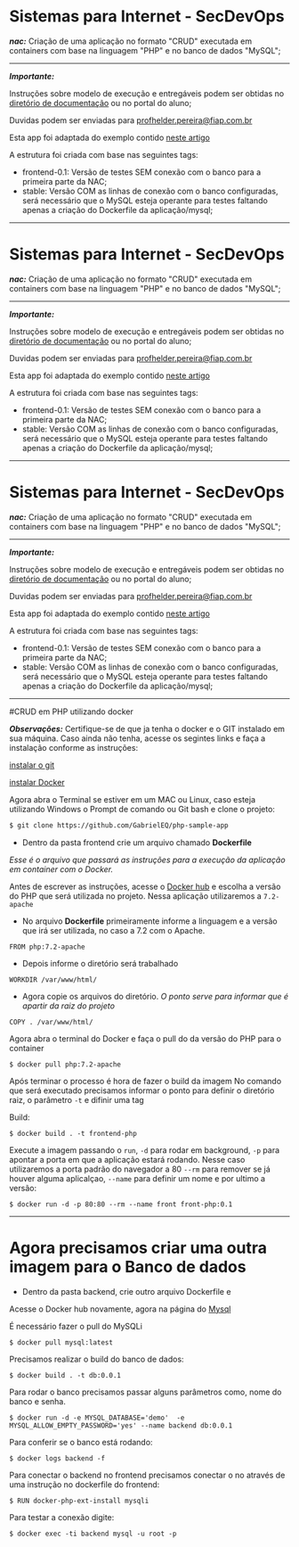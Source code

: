 # Sistemas para Internet - SecDevOps

***nac:*** Criação de uma aplicação no formato "CRUD" executada em containers com base na linguagem "PHP" e no banco de dados "MySQL";

---

***Importante:***

Instruções sobre modelo de execução e entregáveis podem ser obtidas no [diretório de documentação](https://github.com/fiapsecdevops/php-sample-app/tree/master/docs) ou no portal do aluno;

Duvidas podem ser enviadas para <profhelder.pereira@fiap.com.br>

Esta app foi adaptada do exemplo contido [neste artigo](https://www.tutorialrepublic.com/php-tutorial/php-mysql-crud-application.php)

A estrutura foi criada com base nas seguintes tags:

- frontend-0.1: Versão de testes SEM conexão com o banco para a primeira parte da NAC;
- stable:  Versão COM as linhas de conexão com o banco configuradas, será necessário que o MySQL esteja operante para testes faltando apenas a criação do Dockerfile da aplicação/mysql;


---

# Sistemas para Internet - SecDevOps

***nac:*** Criação de uma aplicação no formato "CRUD" executada em containers com base na linguagem "PHP" e no banco de dados "MySQL";

---

***Importante:***

Instruções sobre modelo de execução e entregáveis podem ser obtidas no [diretório de documentação](https://github.com/fiapsecdevops/php-sample-app/tree/master/docs) ou no portal do aluno;

Duvidas podem ser enviadas para <profhelder.pereira@fiap.com.br>

Esta app foi adaptada do exemplo contido [neste artigo](https://www.tutorialrepublic.com/php-tutorial/php-mysql-crud-application.php)

A estrutura foi criada com base nas seguintes tags:

- frontend-0.1: Versão de testes SEM conexão com o banco para a primeira parte da NAC;
- stable:  Versão COM as linhas de conexão com o banco configuradas, será necessário que o MySQL esteja operante para testes faltando apenas a criação do Dockerfile da aplicação/mysql;


---

# Sistemas para Internet - SecDevOps

***nac:*** Criação de uma aplicação no formato "CRUD" executada em containers com base na linguagem "PHP" e no banco de dados "MySQL";

---

***Importante:***

Instruções sobre modelo de execução e entregáveis podem ser obtidas no [diretório de documentação](https://github.com/fiapsecdevops/php-sample-app/tree/master/docs) ou no portal do aluno;

Duvidas podem ser enviadas para <profhelder.pereira@fiap.com.br>

Esta app foi adaptada do exemplo contido [neste artigo](https://www.tutorialrepublic.com/php-tutorial/php-mysql-crud-application.php)

A estrutura foi criada com base nas seguintes tags:

- frontend-0.1: Versão de testes SEM conexão com o banco para a primeira parte da NAC;
- stable:  Versão COM as linhas de conexão com o banco configuradas, será necessário que o MySQL esteja operante para testes faltando apenas a criação do Dockerfile da aplicação/mysql;


---

#CRUD em PHP utilizando docker

***Observações:***
Certifique-se de que ja tenha o docker e o GIT instalado em sua máquina. 
Caso ainda não tenha, acesse os segintes links e faça a instalação conforme as instruções:

[instalar o git](https://git-scm.com/) 

[instalar Docker](https://www.docker.com/get-docker) 



Agora abra o Terminal se estiver em um MAC ou Linux, caso esteja utilizando Windows o Prompt de comando ou Git bash e clone o projeto:

```bash
$ git clone https://github.com/GabrielEQ/php-sample-app
```

* Dentro da pasta frontend crie um arquivo chamado **Dockerfile**

*Esse é o arquivo que passará as instruções para a execução da aplicação em container com o Docker.*

Antes de escrever as instruções, acesse o [Docker hub](https://hub.docker.com/_/php/) e escolha a versão do PHP que será utilizada no projeto. Nessa aplicação utilizaremos a ``7.2-apache`` 


* No arquivo **Dockerfile** primeiramente informe a linguagem e a versão que irá ser utilizada, no caso a  7.2 com o Apache. 

```Docker
FROM php:7.2-apache
```

* Depois informe o diretório será trabalhado

```Docker
WORKDIR /var/www/html/
```

* Agora copie os arquivos do diretório. *O ponto serve para informar que é apartir da raiz do projeto*

```Docker
COPY . /var/www/html/
```

Agora abra o terminal do Docker e faça o pull do da versão do PHP para o container

```Docker
$ docker pull php:7.2-apache
```

Após terminar o processo é hora de fazer o build da imagem
No comando que será executado precisamos informar o ponto para definir o diretório raiz, o parâmetro `-t` e difinir uma tag

Build:

```Docker
$ docker build . -t frontend-php
```

Execute a imagem passando o `run`, `-d` para rodar em background, `-p` para apontar a porta em que a aplicação estará rodando. Nesse caso utilizaremos a porta padrão do navegador a 80 `--rm` para remover se já houver alguma aplicalçao, ```--name``` para definir um nome e por ultimo a versão:

```Docker
$ docker run -d -p 80:80 --rm --name front front-php:0.1
```

---

Agora precisamos criar uma outra imagem para o Banco de dados
===

* Dentro da pasta backend, crie outro arquivo Dockerfile e 

Acesse o Docker hub novamente, agora na página do [Mysql](https://hub.docker.com/_/mysql/) 

É necessário fazer o pull do MySQLi 

```Docker
$ docker pull mysql:latest
```

Precisamos realizar o build do banco de dados:

```Docker
$ docker build . -t db:0.0.1
```

Para rodar o banco precisamos passar alguns parâmetros como, nome do banco e senha. 

```Docker
$ docker run -d -e MYSQL_DATABASE='demo'  -e MYSQL_ALLOW_EMPTY_PASSWORD='yes' --name backend db:0.0.1
```

Para conferir se o banco está rodando:

```Docker
$ docker logs backend -f
```

Para conectar o backend no frontend precisamos conectar o no através de uma instrução no dockerfile do frontend:

```Docker
$ RUN docker-php-ext-install mysqli
```

Para testar a conexão digite: 

```Docker
$ docker exec -ti backend mysql -u root -p
```
